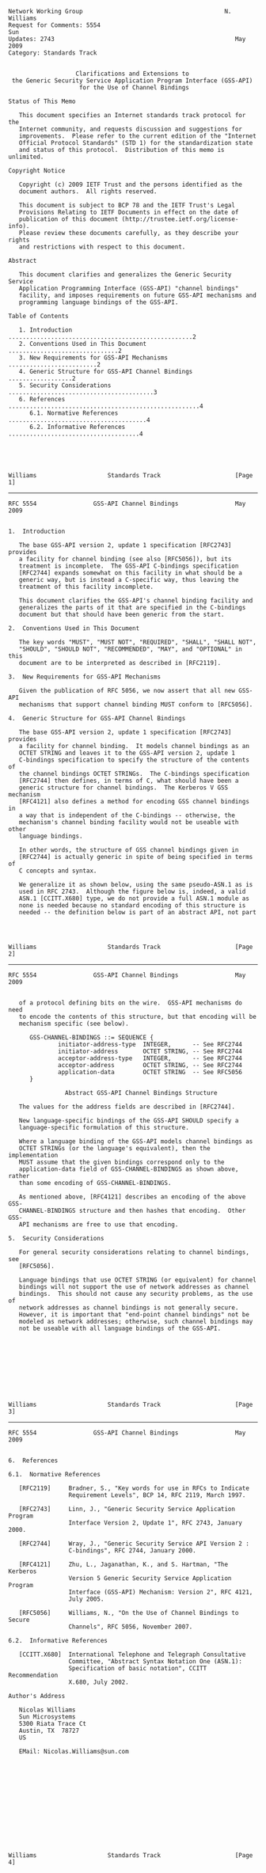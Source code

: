     Network Working Group                                        N. Williams
    Request for Comments: 5554                                           Sun
    Updates: 2743                                                   May 2009
    Category: Standards Track


                       Clarifications and Extensions to
     the Generic Security Service Application Program Interface (GSS-API)
                        for the Use of Channel Bindings

    Status of This Memo

       This document specifies an Internet standards track protocol for the
       Internet community, and requests discussion and suggestions for
       improvements.  Please refer to the current edition of the "Internet
       Official Protocol Standards" (STD 1) for the standardization state
       and status of this protocol.  Distribution of this memo is unlimited.

    Copyright Notice

       Copyright (c) 2009 IETF Trust and the persons identified as the
       document authors.  All rights reserved.

       This document is subject to BCP 78 and the IETF Trust's Legal
       Provisions Relating to IETF Documents in effect on the date of
       publication of this document (http://trustee.ietf.org/license-info).
       Please review these documents carefully, as they describe your rights
       and restrictions with respect to this document.

    Abstract

       This document clarifies and generalizes the Generic Security Service
       Application Programming Interface (GSS-API) "channel bindings"
       facility, and imposes requirements on future GSS-API mechanisms and
       programming language bindings of the GSS-API.

    Table of Contents

       1. Introduction ....................................................2
       2. Conventions Used in This Document ...............................2
       3. New Requirements for GSS-API Mechanisms .........................2
       4. Generic Structure for GSS-API Channel Bindings ..................2
       5. Security Considerations .........................................3
       6. References ......................................................4
          6.1. Normative References .......................................4
          6.2. Informative References .....................................4





    Williams                    Standards Track                     [Page 1]

------------------------------------------------------------------------

``` newpage
RFC 5554                GSS-API Channel Bindings                May 2009


1.  Introduction

   The base GSS-API version 2, update 1 specification [RFC2743] provides
   a facility for channel binding (see also [RFC5056]), but its
   treatment is incomplete.  The GSS-API C-bindings specification
   [RFC2744] expands somewhat on this facility in what should be a
   generic way, but is instead a C-specific way, thus leaving the
   treatment of this facility incomplete.

   This document clarifies the GSS-API's channel binding facility and
   generalizes the parts of it that are specified in the C-bindings
   document but that should have been generic from the start.

2.  Conventions Used in This Document

   The key words "MUST", "MUST NOT", "REQUIRED", "SHALL", "SHALL NOT",
   "SHOULD", "SHOULD NOT", "RECOMMENDED", "MAY", and "OPTIONAL" in this
   document are to be interpreted as described in [RFC2119].

3.  New Requirements for GSS-API Mechanisms

   Given the publication of RFC 5056, we now assert that all new GSS-API
   mechanisms that support channel binding MUST conform to [RFC5056].

4.  Generic Structure for GSS-API Channel Bindings

   The base GSS-API version 2, update 1 specification [RFC2743] provides
   a facility for channel binding.  It models channel bindings as an
   OCTET STRING and leaves it to the GSS-API version 2, update 1
   C-bindings specification to specify the structure of the contents of
   the channel bindings OCTET STRINGs.  The C-bindings specification
   [RFC2744] then defines, in terms of C, what should have been a
   generic structure for channel bindings.  The Kerberos V GSS mechanism
   [RFC4121] also defines a method for encoding GSS channel bindings in
   a way that is independent of the C-bindings -- otherwise, the
   mechanism's channel binding facility would not be useable with other
   language bindings.

   In other words, the structure of GSS channel bindings given in
   [RFC2744] is actually generic in spite of being specified in terms of
   C concepts and syntax.

   We generalize it as shown below, using the same pseudo-ASN.1 as is
   used in RFC 2743.  Although the figure below is, indeed, a valid
   ASN.1 [CCITT.X680] type, we do not provide a full ASN.1 module as
   none is needed because no standard encoding of this structure is
   needed -- the definition below is part of an abstract API, not part




Williams                    Standards Track                     [Page 2]
```

------------------------------------------------------------------------

``` newpage
RFC 5554                GSS-API Channel Bindings                May 2009


   of a protocol defining bits on the wire.  GSS-API mechanisms do need
   to encode the contents of this structure, but that encoding will be
   mechanism specific (see below).

      GSS-CHANNEL-BINDINGS ::= SEQUENCE {
              initiator-address-type  INTEGER,      -- See RFC2744
              initiator-address       OCTET STRING, -- See RFC2744
              acceptor-address-type   INTEGER,      -- See RFC2744
              acceptor-address        OCTET STRING, -- See RFC2744
              application-data        OCTET STRING  -- See RFC5056
      }

                Abstract GSS-API Channel Bindings Structure

   The values for the address fields are described in [RFC2744].

   New language-specific bindings of the GSS-API SHOULD specify a
   language-specific formulation of this structure.

   Where a language binding of the GSS-API models channel bindings as
   OCTET STRINGs (or the language's equivalent), then the implementation
   MUST assume that the given bindings correspond only to the
   application-data field of GSS-CHANNEL-BINDINGS as shown above, rather
   than some encoding of GSS-CHANNEL-BINDINGS.

   As mentioned above, [RFC4121] describes an encoding of the above GSS-
   CHANNEL-BINDINGS structure and then hashes that encoding.  Other GSS-
   API mechanisms are free to use that encoding.

5.  Security Considerations

   For general security considerations relating to channel bindings, see
   [RFC5056].

   Language bindings that use OCTET STRING (or equivalent) for channel
   bindings will not support the use of network addresses as channel
   bindings.  This should not cause any security problems, as the use of
   network addresses as channel bindings is not generally secure.
   However, it is important that "end-point channel bindings" not be
   modeled as network addresses; otherwise, such channel bindings may
   not be useable with all language bindings of the GSS-API.










Williams                    Standards Track                     [Page 3]
```

------------------------------------------------------------------------

``` newpage
RFC 5554                GSS-API Channel Bindings                May 2009


6.  References

6.1.  Normative References

   [RFC2119]     Bradner, S., "Key words for use in RFCs to Indicate
                 Requirement Levels", BCP 14, RFC 2119, March 1997.

   [RFC2743]     Linn, J., "Generic Security Service Application Program
                 Interface Version 2, Update 1", RFC 2743, January 2000.

   [RFC2744]     Wray, J., "Generic Security Service API Version 2 :
                 C-bindings", RFC 2744, January 2000.

   [RFC4121]     Zhu, L., Jaganathan, K., and S. Hartman, "The Kerberos
                 Version 5 Generic Security Service Application Program
                 Interface (GSS-API) Mechanism: Version 2", RFC 4121,
                 July 2005.

   [RFC5056]     Williams, N., "On the Use of Channel Bindings to Secure
                 Channels", RFC 5056, November 2007.

6.2.  Informative References

   [CCITT.X680]  International Telephone and Telegraph Consultative
                 Committee, "Abstract Syntax Notation One (ASN.1):
                 Specification of basic notation", CCITT Recommendation
                 X.680, July 2002.

Author's Address

   Nicolas Williams
   Sun Microsystems
   5300 Riata Trace Ct
   Austin, TX  78727
   US

   EMail: Nicolas.Williams@sun.com














Williams                    Standards Track                     [Page 4]
```
